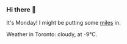 ### Hi there :wave:

It's Monday! I might be putting some [miles](https://www.strava.com/athletes/889963) in.

Weather in Toronto: cloudy, at -9°C.
